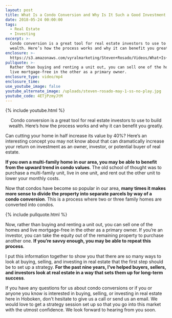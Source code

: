 ```yaml
---
layout: post
title: What Is a Condo Conversion and Why Is It Such a Good Investment Tool?
date: 2018-05-24 00:00:00
tags:
  - Real Estate
  - Investing
excerpt: >-
  Condo conversion is a great tool for real estate investors to use to build
  wealth. Here’s how the process works and why it can benefit you greatly.
enclosure: >-
  https://s3.amazonaws.com/vyralmarketing/Steven+Rosado/Videos/What+Is+a+Condo+Conversion+and+Why+Is+It+Such+a+Good+Investment+Tool%253F.mp4
pullquote: >-
  Rather than buying and renting a unit out, you can sell one of the homes and
  live mortgage-free in the other as a primary owner.
enclosure_type: video/mp4
enclosure_time:
use_youtube_image: false
youtube_alternate_image: /uploads/steven-rosado-may-1-ss-no-play.jpg
youtube_code: 4ETjPzmyJtM
---
```


{% include youtube.html %}

<center>Condo conversion is a great tool for real estate investors to use to build wealth. Here’s how the process works and why it can benefit you greatly.</center>

Can cutting your home in half increase its value by 40%? Here’s an interesting concept you may not know about that can dramatically increase your return on investment as an owner, investor, or potential buyer of real estate.

**If you own a multi-family home in our area, you may be able to benefit from the upward trend in condo values**. The old school of thought was to purchase a multi-family unit, live in one unit, and rent out the other unit to lower your monthly costs.

Now that condos have become so popular in our area, **many times it makes more sense to divide the property into separate parcels by way of a condo conversion**. This is a process where two or three family homes are converted into condos.

{% include pullquote.html %}

Now, rather than buying and renting a unit out, you can sell one of the homes and live mortgage-free in the other as a primary owner. If you’re an investor, you can take the equity out of the remaining property to purchase another one. **If you’re savvy enough, you may be able to repeat this process**.

I put this information together to show you that there are so many ways to look at buying, selling, and investing in real estate that the first step should be to set up a strategy. **For the past nine years, I’ve helped buyers, sellers, and investors look at real estate in a way that sets them up for long-term success**.

If you have any questions for us about condo conversions or if you or anyone you know is interested in buying, selling, or investing in real estate here in Hoboken, don't hesitate to give us a call or send us an email. We would love to get a strategy session set up so that you go into this market with the utmost confidence. We look forward to hearing from you soon.
